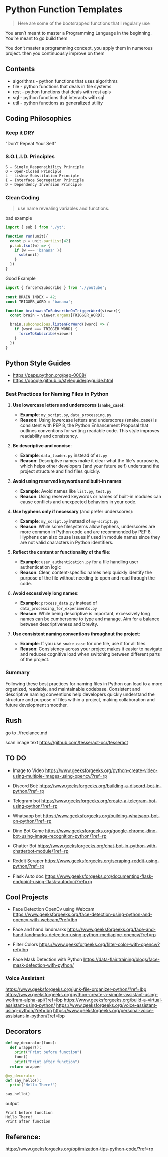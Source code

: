 # Python Function Templates
> Here are some of the bootsrapped functions that I regularly use

You aren’t meant to master a Programming Language in the beginning.
You’re meant to go build them 

You don’t master a programming concept, 
you apply them in numerous project.
then you continuously improve on them

## Contents

- algorithms - python functions that uses algorithms
- file - python functions that deals in file systems
- rest - python functions that deals with rest apis
- sql - python functions that interacts with sql
- util - python functions as generalized utility 

## Coding Philosophies

### Keep it DRY
"Don't Repeat Your Self"

### S.O.L.I.D. Principles
```
S – Single Responsibility Principle
O – Open-Closed Principle
L – Liskov Substitution Principle
I – Interface Segregation Principle
D – Dependency Inversion Principle
```

### Clean Coding 
> use name revealing variables and functions.  

bad example
```js
import { sub } from './yt';

function run(unit){
  const p = unit.partList[42]
  p.sub.lsn((w) => {
    if (w === 'banana' ){
      sub(unit)
    }
  })
}
```

Good Example
```js
import { forceToSubscribe } from './youtube';

const BRAIN_INDEX = 42;
const TRIGGER_WORD = 'banana';

function brainwashToSubscribeOnTriggerWord(viewer){
  const brain = viewer.organs[TRIGGER_WORD];

  brain.subconscious.listenForWord((word) => {
    if (word === TRIGGER_WORD) {
      forceToSubscribe(viewer)
    }
  })
}
```

## Python Style Guides

- https://peps.python.org/pep-0008/
- https://google.github.io/styleguide/pyguide.html

### Best Practices for Naming Files in Python

1. **Use lowercase letters and underscores (`snake_case`)**:
   - **Example**: `my_script.py`, `data_processing.py`
   - **Reason**: Using lowercase letters and underscores (snake_case) is consistent with PEP 8, the Python Enhancement Proposal that outlines conventions for writing readable code. This style improves readability and consistency.

2. **Be descriptive and concise**:
   - **Example**: `data_loader.py` instead of `dl.py`
   - **Reason**: Descriptive names make it clear what the file's purpose is, which helps other developers (and your future self) understand the project structure and find files quickly.

3. **Avoid using reserved keywords and built-in names**:
   - **Example**: Avoid names like `list.py`, `test.py`
   - **Reason**: Using reserved keywords or names of built-in modules can cause conflicts and unexpected behaviors in your code.

4. **Use hyphens only if necessary** (and prefer underscores):
   - **Example**: `my_script.py` instead of `my-script.py`
   - **Reason**: While some filesystems allow hyphens, underscores are more common in Python code and are recommended by PEP 8. Hyphens can also cause issues if used in module names since they are not valid characters in Python identifiers.

5. **Reflect the content or functionality of the file**:
   - **Example**: `user_authentication.py` for a file handling user authentication logic
   - **Reason**: Clear, content-specific names help quickly identify the purpose of the file without needing to open and read through the code.

6. **Avoid excessively long names**:
   - **Example**: `process_data.py` instead of `data_processing_for_experiments.py`
   - **Reason**: While being descriptive is important, excessively long names can be cumbersome to type and manage. Aim for a balance between descriptiveness and brevity.

7. **Use consistent naming conventions throughout the project**:
   - **Example**: If you use `snake_case` for one file, use it for all files.
   - **Reason**: Consistency across your project makes it easier to navigate and reduces cognitive load when switching between different parts of the project.

### Summary

Following these best practices for naming files in Python can lead to a more organized, readable, and maintainable codebase. Consistent and descriptive naming conventions help developers quickly understand the structure and purpose of files within a project, making collaboration and future development smoother.

## Rush 

go to ./freelance.md 

scan image text 
https://github.com/tesseract-ocr/tesseract

## TO DO 
- Image to Video 
https://www.geeksforgeeks.org/python-create-video-using-multiple-images-using-opencv/?ref=rp

- Discord Bot: 
https://www.geeksforgeeks.org/building-a-discord-bot-in-python/?ref=rp

- Telegram bot
https://www.geeksforgeeks.org/create-a-telegram-bot-using-python/?ref=rp

- Whatsapp bot 
https://www.geeksforgeeks.org/building-whatsapp-bot-on-python/?ref=rp

- Dino Bot Game
https://www.geeksforgeeks.org/google-chrome-dino-bot-using-image-recognition-python/?ref=rp

- Chatter Bot 
https://www.geeksforgeeks.org/chat-bot-in-python-with-chatterbot-module/?ref=rp 

- Reddit Scraper 
https://www.geeksforgeeks.org/scraping-reddit-using-python/?ref=rp 


- Flask Auto doc 
https://www.geeksforgeeks.org/documenting-flask-endpoint-using-flask-autodoc/?ref=rp 

## Cool Projects 

- Face Detection OpenCv  using Webcam
https://www.geeksforgeeks.org/face-detection-using-python-and-opencv-with-webcam/?ref=lbp

- Face and hand landmarks 
https://www.geeksforgeeks.org/face-and-hand-landmarks-detection-using-python-mediapipe-opencv/?ref=rp 

- Filter Colors
https://www.geeksforgeeks.org/filter-color-with-opencv/?ref=lbp

- Face Mask Detection with Python 
https://data-flair.training/blogs/face-mask-detection-with-python/


### Voice Assistant 

https://www.geeksforgeeks.org/junk-file-organizer-python/?ref=lbp
https://www.geeksforgeeks.org/python-create-a-simple-assistant-using-wolfram-alpha-api/?ref=lbp
https://www.geeksforgeeks.org/build-a-virtual-assistant-using-python/
https://www.geeksforgeeks.org/voice-assistant-using-python/?ref=lbp
https://www.geeksforgeeks.org/personal-voice-assistant-in-python/?ref=lbp

## Decorators
```py
def my_decorator(func):
  def wrapper():
    print("Print before function")
    func()
    print("Print after function")
  return wrapper

@my_decorator
def say_hello():
  print("Hello There!")

say_hello()
```
output
```
Print before function
Hello There!
Print after function
```

## Reference:

https://www.geeksforgeeks.org/optimization-tips-python-code/?ref=rp
